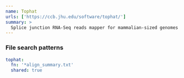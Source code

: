 ```yaml
---
name: Tophat
urls: ['https://ccb.jhu.edu/software/tophat/']
summary: >
  Splice junction RNA-Seq reads mapper for mammalian-sized genomes
---
```


### File search patterns

```yaml
tophat:
  fn: '*align_summary.txt'
  shared: true
```